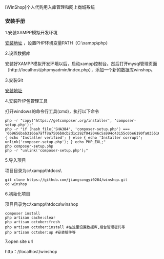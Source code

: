 [WinShop]个人代购用入库管理和网上商城系统

### 安装手册

1.安装XAMPP模拟开发环境

[安装地址](https://www.apachefriends.org/jp/index.html) ，设置PHP环境变量PATH（C:\xampp\php）

2.设置数据库

安装好XAMPP模拟开发环境以后，启动xampp控制台。然后打开mysql管理页面（http://localhost/phpmyadmin/index.php），添加一个新的数据库winshop。

3.安装Git

[安装地址](https://git-scm.com/) 

4.安装PHP包管理工具

打开windows的命令行工具(cmd)，执行以下命令
```shell
php -r "copy('https://getcomposer.org/installer', 'composer-setup.php');"
php -r "if (hash_file('SHA384', 'composer-setup.php') === '669656bab3166a7aff8a7506b8cb2d1c292f042046c5a994c43155c0be6190fa0355160742ab2e1c88d40d5be660b410') { echo 'Installer verified'; } else { echo 'Installer corrupt'; unlink('composer-setup.php'); } echo PHP_EOL;"
php composer-setup.php
php -r "unlink('composer-setup.php');"
```

5.导入项目

项目目录为c:\xampp\htdocs\
```shell
git clone https://github.com/jiangsongyi0204/winshop.git
cd winshop
```

6.初始化项目

项目目录为c:\xampp\htdocs\winshop
```shell
composer install
php artisan cache:clear
php artisan october:fresh
php artisan october:install #在这里设置数据库,后台管理密码等
php artisan october:up #安装插件等
```

7.open site url

http：//localhost/winshop


